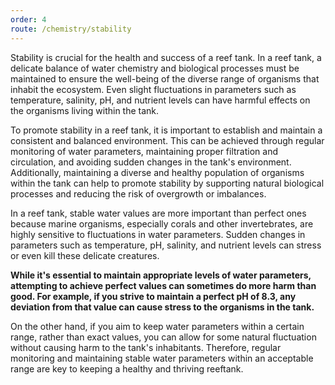 ```yaml
---
order: 4
route: /chemistry/stability
---
```


Stability is crucial for the health and success of a reef tank. In a reef tank, a delicate balance of water chemistry
and biological processes must be maintained to ensure the well-being of the diverse range of organisms that inhabit the
ecosystem. Even slight fluctuations in parameters such as temperature, salinity, pH, and nutrient levels can have
harmful effects on the organisms living within the tank.

To promote stability in a reef tank, it is important to establish and maintain a consistent and balanced environment.
This can be achieved through regular monitoring of water parameters, maintaining proper filtration and circulation, and
avoiding sudden changes in the tank's environment. Additionally, maintaining a diverse and healthy population of
organisms within the tank can help to promote stability by supporting natural biological processes and reducing the risk
of overgrowth or imbalances.

In a reef tank, stable water values are more important than perfect ones because marine organisms, especially corals and
other invertebrates, are highly sensitive to fluctuations in water parameters. Sudden changes in parameters such as
temperature, pH, salinity, and nutrient levels can stress or even kill these delicate creatures.

**While it's essential to maintain appropriate levels of water parameters, attempting to achieve perfect values can
sometimes do more harm than good. For example, if you strive to maintain a perfect pH of 8.3, any deviation from that
value can cause stress to the organisms in the tank.**

On the other hand, if you aim to keep water parameters within a certain range, rather than exact values, you can allow
for some natural fluctuation without causing harm to the tank's inhabitants. Therefore, regular monitoring and
maintaining stable water parameters within an acceptable range are key to keeping a healthy and thriving reeftank.